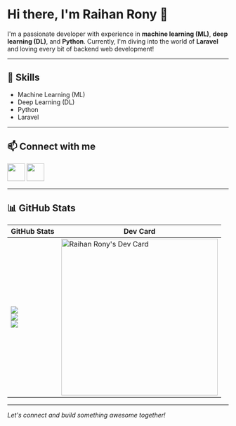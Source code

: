 # Hi there, I'm Raihan Rony 👋

I'm a passionate developer with experience in **machine learning (ML)**, **deep learning (DL)**, and **Python**. Currently, I'm diving into the world of **Laravel** and loving every bit of backend web development!

---

## 🚀 Skills

- Machine Learning (ML)
- Deep Learning (DL)
- Python
- Laravel

---

## 📫 Connect with me

<p align="left">
  <a href="mailto111raihanrony111@gmail.com"><img src="https://skillicons.dev/icons?i=gmail" height="40" /></a>
  <a href="https://www.linkedin.com/in/raihan-rony-a461121a1/"><img src="https://skillicons.dev/icons?i=linkedin" height="40" /></a>
</p>

---

## 📊 GitHub Stats

| GitHub Stats | Dev Card |
|--------------|----------|
| <img src="http://github-profile-summary-cards.vercel.app/api/cards/profile-details?username=Moskov-1&theme=github_dark" /><br><img src="http://github-profile-summary-cards.vercel.app/api/cards/repos-per-language?username=Moskov-1&theme=vision_friendly_dark" /><br><img src="http://github-profile-summary-cards.vercel.app/api/cards/most-commit-language?username=Moskov-1&theme=vision_friendly_dark" /> | <a href="https://app.daily.dev/raihanrony"><img src="https://api.daily.dev/devcards/v2/xHBhGR79V0wUsLNPuGF9f.png?type=default&r=7s9" width="356" alt="Raihan Rony's Dev Card"/></a> |

---


*Let's connect and build something awesome together!*

